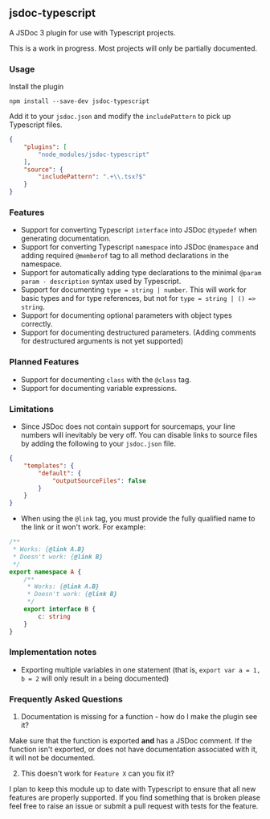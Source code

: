 ## jsdoc-typescript

A JSDoc 3 plugin for use with Typescript projects.

This is a work in progress. Most projects will only be partially documented.

### Usage

Install the plugin

```text
npm install --save-dev jsdoc-typescript
```

Add it to your `jsdoc.json` and modify the `includePattern` to pick up Typescript files.

```json
{
    "plugins": [
        "node_modules/jsdoc-typescript"
    ],
    "source": {
        "includePattern": ".+\\.tsx?$"
    }
}
```

### Features

- Support for converting Typescript `interface` into JSDoc `@typedef` when generating documentation.
- Support for converting Typescript `namespace` into JSDoc `@namespace` and adding required `@memberof` tag to all method declarations in the namespace.
- Support for automatically adding type declarations to the minimal `@param param - description` syntax used by Typescript.
- Support for documenting `type = string | number`. This will work for basic types and for type references, but not for `type = string | () => string`.
- Support for documenting optional parameters with object types correctly.
- Support for documenting destructured parameters. (Adding comments for destructured arguments is not yet supported)

### Planned Features

- Support for documenting `class` with the `@class` tag.
- Support for documenting variable expressions.


### Limitations

- Since JSDoc does not contain support for sourcemaps, your line numbers will inevitably be very off. You can disable links to source files by adding the following to your `jsdoc.json` file.

```json
{
    "templates": {
        "default": {
            "outputSourceFiles": false
        }
    }
}
```

- When using the `@link` tag, you must provide the fully qualified name to the link or it won't work. For example:

```typescript
/**
 * Works: {@link A.B}
 * Doesn't work: {@link B}
 */
export namespace A {
    /**
     * Works: {@link A.B}
     * Doesn't work: {@link B}
     */
    export interface B {
        c: string
    }
}
```

### Implementation notes

- Exporting multiple variables in one statement (that is, `export var a = 1, b = 2` will only result in `a` being documented)

### Frequently Asked Questions

1. Documentation is missing for a function - how do I make the plugin see it?

Make sure that the function is exported **and** has a JSDoc comment. If the function isn't exported, or does not have documentation associated with it, it will not be documented.

2. This doesn't work for `Feature X` can you fix it?

I plan to keep this module up to date with Typescript to ensure that all new features are properly supported. If you find something that is broken please feel free to raise an issue or submit a pull request with tests for the feature.
